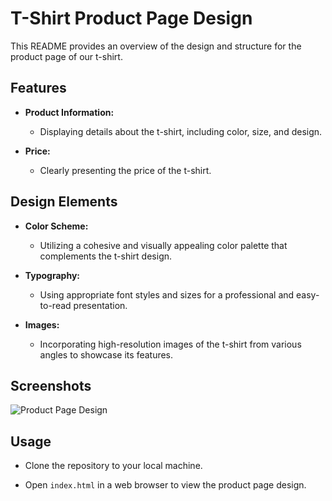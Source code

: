 
# T-Shirt Product Page Design

This README provides an overview of the design and structure for the product page of our t-shirt.

## Features

- **Product Information:**
  - Displaying details about the t-shirt, including color, size, and design.
  
- **Price:**
  - Clearly presenting the price of the t-shirt.

## Design Elements

- **Color Scheme:**
  - Utilizing a cohesive and visually appealing color palette that complements the t-shirt design.

- **Typography:**
  - Using appropriate font styles and sizes for a professional and easy-to-read presentation.

- **Images:**
  - Incorporating high-resolution images of the t-shirt from various angles to showcase its features.

## Screenshots

![Product Page Design](screenshots/product_page.png)

## Usage

- Clone the repository to your local machine.
  
- Open `index.html` in a web browser to view the product page design.
